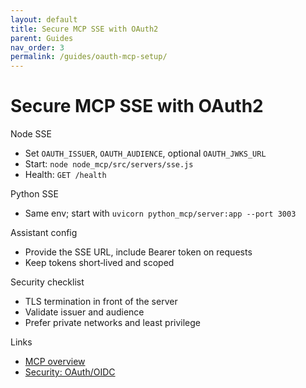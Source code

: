 ```yaml
---
layout: default
title: Secure MCP SSE with OAuth2
parent: Guides
nav_order: 3
permalink: /guides/oauth-mcp-setup/
---
```


# Secure MCP SSE with OAuth2

Node SSE
- Set `OAUTH_ISSUER`, `OAUTH_AUDIENCE`, optional `OAUTH_JWKS_URL`
- Start: `node node_mcp/src/servers/sse.js`
- Health: `GET /health`

Python SSE
- Same env; start with `uvicorn python_mcp/server:app --port 3003`

Assistant config
- Provide the SSE URL, include Bearer token on requests
- Keep tokens short‑lived and scoped

Security checklist
- TLS termination in front of the server
- Validate issuer and audience
- Prefer private networks and least privilege

Links
- [MCP overview](/Faxbot/mcp/)
- [Security: OAuth/OIDC](/Faxbot/security/oauth/)

